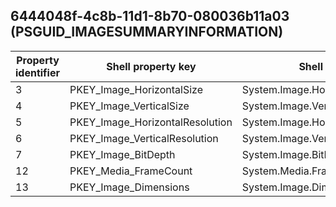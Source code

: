 ## 6444048f-4c8b-11d1-8b70-080036b11a03 (PSGUID_IMAGESUMMARYINFORMATION)

Property identifier | Shell property key | Shell name | Alias
--- | --- | --- | ---
3 | PKEY_Image_HorizontalSize | System.Image.HorizontalSize | PIDISI_CX
4 | PKEY_Image_VerticalSize | System.Image.VerticalSize | PIDISI_CY
5 | PKEY_Image_HorizontalResolution | System.Image.HorizontalResolution | PIDISI_RESOLUTIONX
6 | PKEY_Image_VerticalResolution | System.Image.VerticalResolution | PIDISI_RESOLUTIONY
7 | PKEY_Image_BitDepth | System.Image.BitDepth | PIDISI_BITDEPTH
12 | PKEY_Media_FrameCount | System.Media.FrameCount | PIDISI_FRAMECOUNT
13 | PKEY_Image_Dimensions | System.Image.Dimensions | PIDISI_DIMENSIONS


